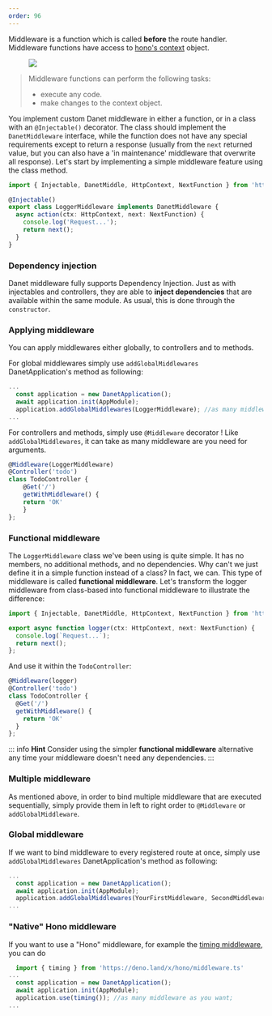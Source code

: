 ```yaml
---
order: 96
---
```


Middleware is a function which is called **before** the route handler. Middleware functions have access to [hono's context](https://hono.dev/api/context) object.

<figure><img src="https://docs.nestjs.com/assets/Middlewares_1.png" /></figure>

<blockquote class="external">
  Middleware functions can perform the following tasks:
  <ul>
    <li>execute any code.</li>
    <li>make changes to the context object.</li>
  </ul>
</blockquote>

You implement custom Danet middleware in either a function, or in a class with an `@Injectable()` decorator. The class should implement the `DanetMiddleware` interface, while the function does not have any special requirements except to return a response (usually from the `next` returned value, but you can also have a 'in maintenance' middleware that overwrite all response). Let's start by implementing a simple middleware feature using the class method.

```ts logger.middleware.ts
import { Injectable, DanetMiddle, HttpContext, NextFunction } from 'https://deno.land/x/danet/mod.ts';

@Injectable()
export class LoggerMiddleware implements DanetMiddleware {
  async action(ctx: HttpContext, next: NextFunction) {
    console.log('Request...');
    return next();
  }
}
```

### Dependency injection

Danet middleware fully supports Dependency Injection. Just as with injectables and controllers, they are able to **inject dependencies** that are available within the same module. As usual, this is done through the `constructor`.

### Applying middleware

You can apply middlewares either globally, to controllers and to methods.

For global middlewares simply use `addGlobalMiddlewares` DanetApplication's method as following:

```ts bootstrap.ts
...
  const application = new DanetApplication();
  await application.init(AppModule);
  application.addGlobalMiddlewares(LoggerMiddleware); //as many middleware as you want;
...
```

For controllers and methods, simply use `@Middleware` decorator ! Like `addGlobalMiddlewares`, it can take as many middleware are you need for arguments.

```ts todo.controllers.ts
@Middleware(LoggerMiddleware)
@Controller('todo')
class TodoController {
	@Get('/')
	getWithMiddleware() {
    return 'OK'
    }
};
```

### Functional middleware

The `LoggerMiddleware` class we've been using is quite simple. It has no members, no additional methods, and no dependencies. Why can't we just define it in a simple function instead of a class? In fact, we can. This type of middleware is called **functional middleware**. Let's transform the logger middleware from class-based into functional middleware to illustrate the difference:

```ts logger.middleware.ts
import { Injectable, DanetMiddle, HttpContext, NextFunction } from 'https://deno.land/x/danet/mod.ts';

export async function logger(ctx: HttpContext, next: NextFunction) {
  console.log(`Request...`);
  return next();
};
```

And use it within the `TodoController`:

```ts todo.controller.ts
@Middleware(logger)
@Controller('todo')
class TodoController {
  @Get('/')
  getWithMiddleware() {
    return 'OK'
  }
};
```

::: info **Hint**
Consider using the simpler **functional middleware** alternative any time your middleware doesn't need any dependencies.
:::

### Multiple middleware

As mentioned above, in order to bind multiple middleware that are executed sequentially, simply provide them in left to right order to `@Middleware` or `addGlobalMiddleware`.

### Global middleware

If we want to bind middleware to every registered route at once, simply use `addGlobalMiddlewares` DanetApplication's method as following:

```ts bootstrap.ts
...
  const application = new DanetApplication();
  await application.init(AppModule);
  application.addGlobalMiddlewares(YourFirstMiddleware, SecondMiddleware); //as many middleware as you want;
...
```


### "Native" Hono middleware

If you want to use a "Hono" middleware, for example the [timing middleware](https://hono.dev/middleware/builtin/timing), you can do 


```ts bootstrap.ts
  import { timing } from 'https://deno.land/x/hono/middleware.ts'
...
  const application = new DanetApplication();
  await application.init(AppModule);
  application.use(timing()); //as many middleware as you want;
...
```
